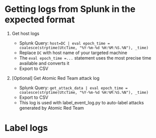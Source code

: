# Getting logs from Splunk in the expected format


1. Get host logs
    - Splunk Query: `host=DC | eval epoch_time = coalesce(strptime(UtcTime, "%Y-%m-%d %H:%M:%S.%N"), _time)`
    - Replace `DC` with host name of your targeted machine
    - The `eval epoch_time =...` statement uses the most precise time available and converts it
    - Export to CSV

2. [Optional] Get Atomic Red Team attack log
    - Splunk Query: `get_attack_data | eval epoch_time = coalesce(strptime(UtcTime, "%Y-%m-%d %H:%M:%S.%N"), _time)`
    - Export to CSV
    - This log is used with label_event_log.py to auto-label attacks generated by Atomic Red Team


# Label logs

